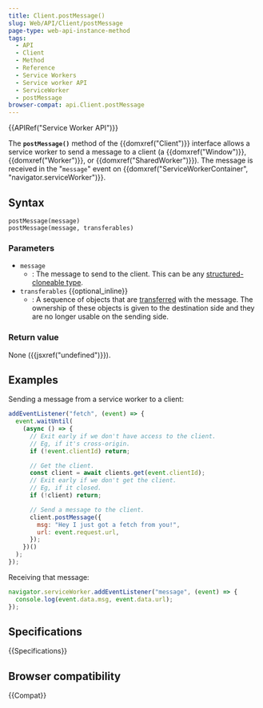 ```yaml
---
title: Client.postMessage()
slug: Web/API/Client/postMessage
page-type: web-api-instance-method
tags:
  - API
  - Client
  - Method
  - Reference
  - Service Workers
  - Service worker API
  - ServiceWorker
  - postMessage
browser-compat: api.Client.postMessage
---
```


{{APIRef("Service Worker API")}}

The **`postMessage()`** method of the
{{domxref("Client")}} interface allows a service worker to send a message to a client
(a {{domxref("Window")}}, {{domxref("Worker")}}, or {{domxref("SharedWorker")}}). The
message is received in the "`message`" event on
{{domxref("ServiceWorkerContainer", "navigator.serviceWorker")}}.

## Syntax

```js-nolint
postMessage(message)
postMessage(message, transferables)
```

### Parameters

- `message`
  - : The message to send to the client. This can be any [structured-cloneable type](/en-US/docs/Web/API/Web_Workers_API/Structured_clone_algorithm).
- `transferables` {{optional_inline}}
  - : A sequence of objects that are [transferred](/en-US/docs/Web/API/Transferable) with the message. The
    ownership of these objects is given to the destination side and they are no longer
    usable on the sending side.

### Return value

None ({{jsxref("undefined")}}).

## Examples

Sending a message from a service worker to a client:

```js
addEventListener("fetch", (event) => {
  event.waitUntil(
    (async () => {
      // Exit early if we don't have access to the client.
      // Eg, if it's cross-origin.
      if (!event.clientId) return;

      // Get the client.
      const client = await clients.get(event.clientId);
      // Exit early if we don't get the client.
      // Eg, if it closed.
      if (!client) return;

      // Send a message to the client.
      client.postMessage({
        msg: "Hey I just got a fetch from you!",
        url: event.request.url,
      });
    })()
  );
});
```

Receiving that message:

```js
navigator.serviceWorker.addEventListener("message", (event) => {
  console.log(event.data.msg, event.data.url);
});
```

## Specifications

{{Specifications}}

## Browser compatibility

{{Compat}}
